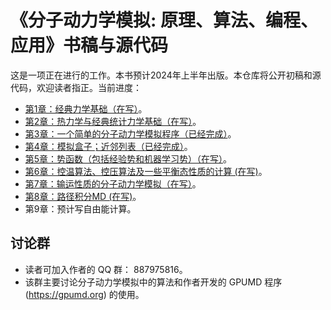 # 《分子动力学模拟: 原理、算法、编程、应用》书稿与源代码

这是一项正在进行的工作。本书预计2024年上半年出版。本仓库将公开初稿和源代码，欢迎读者指正。当前进度：
- [第1章：经典力学基础（在写）](chapter-1-classical-mechanics/readme.md)。
- [第2章：热力学与经典统计力学基础（在写）](chapter-2-statistical-mechanics/readme.md)。
- [第3章：一个简单的分子动力学模拟程序（已经完成）](chapter-3-simple-md/readme.md)。
- [第4章：模拟盒子；近邻列表（已经完成）](chapter-4-neighbor-list/readme.md)。
- [第5章：势函数（包括经验势和机器学习势）（在写）](chapter-5-potentials/readme.md)。
- [第6章：控温算法、控压算法及一些平衡态性质的计算 (在写)](chapter-6-ensembles/readme.md)。
- [第7章：输运性质的分子动力学模拟（在写）](chapter-7-transport)。
- [第8章：路径积分MD (在写)](chapter-8-pimd/readme.md)。
- 第9章：预计写自由能计算。

## 讨论群
* 读者可加入作者的 QQ 群： 887975816。
* 该群主要讨论分子动力学模拟中的算法和作者开发的 GPUMD 程序 (https://gpumd.org) 的使用。

